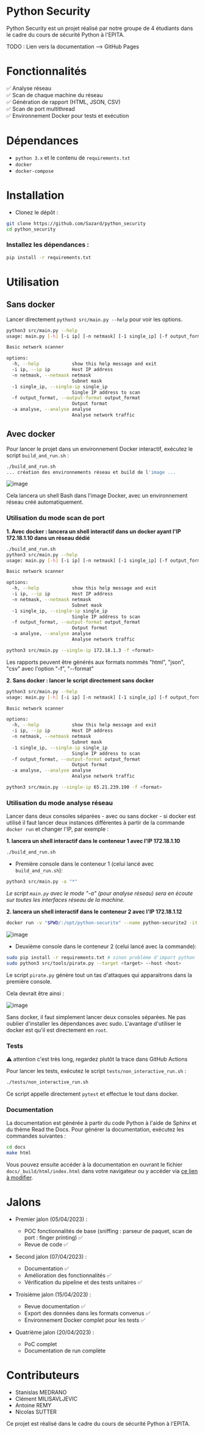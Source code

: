 # Python Security

Python Security est un projet réalisé par notre groupe de 4 étudiants dans le cadre du cours de sécurité Python à l'EPITA. 

TODO : Lien vers la documentation --> GitHub Pages

# Fonctionnalités

✅ Analyse réseau \
✅ Scan de chaque machine du réseau \
✅ Génération de rapport (HTML, JSON, CSV) \
✅ Scan de port multithread \
✅ Environnement Docker pour tests et exécution

# Dépendances
* `python 3.x` et le contenu de `requirements.txt`
* `docker`
* `docker-compose`

# Installation

* Clonez le dépôt :

```bash
git clone https://github.com/Sazard/python_security
cd python_security
```

### Installez les dépendances :

```bash
pip install -r requirements.txt
```

# Utilisation

## Sans docker

Lancer directement `python3 src/main.py --help` pour voir les options.

```bash
python3 src/main.py --help
usage: main.py [-h] [-i ip] [-n netmask] [-1 single_ip] [-f output_format] [-a analyse]

Basic network scanner

options:
  -h, --help            show this help message and exit
  -i ip, --ip ip        Host IP address
  -n netmask, --netmask netmask
                        Subnet mask
  -1 single_ip, --single-ip single_ip
                        Single IP address to scan
  -f output_format, --output-format output_format
                        Output format
  -a analyse, --analyse analyse
                        Analyse network traffic
```

## Avec docker
Pour lancer le projet dans un environnement Docker interactif, exécutez le script `build_and_run.sh` :

```bash
./build_and_run.sh
... création des environnements réseau et build de l'image ...
```

![image](https://user-images.githubusercontent.com/44167150/231593068-ff22d444-e301-40c4-a85f-6fee5a6416ba.png)


Cela lancera un shell Bash dans l'image Docker, avec un environnement réseau créé automatiquement.

### Utilisation du mode scan de port

**1. Avec docker : lancera un shell interactif dans un docker ayant l'IP 172.18.1.10 dans un réseau dédié**
```bash
./build_and_run.sh
python3 src/main.py --help
usage: main.py [-h] [-i ip] [-n netmask] [-1 single_ip] [-f output_format] [-a analyse]

Basic network scanner

options:
  -h, --help            show this help message and exit
  -i ip, --ip ip        Host IP address
  -n netmask, --netmask netmask
                        Subnet mask
  -1 single_ip, --single-ip single_ip
                        Single IP address to scan
  -f output_format, --output-format output_format
                        Output format
  -a analyse, --analyse analyse
                        Analyse network traffic

python3 src/main.py --single-ip 172.18.1.3 -f <format>
```

Les rapports peuvent être générés aux formats nommés "html", "json", "csv" avec l'option "-f", "--format"

**2. Sans docker : lancer le script directement sans docker**
```bash
python3 src/main.py --help
usage: main.py [-h] [-i ip] [-n netmask] [-1 single_ip] [-f output_format] [-a analyse]

Basic network scanner

options:
  -h, --help            show this help message and exit
  -i ip, --ip ip        Host IP address
  -n netmask, --netmask netmask
                        Subnet mask
  -1 single_ip, --single-ip single_ip
                        Single IP address to scan
  -f output_format, --output-format output_format
                        Output format
  -a analyse, --analyse analyse
                        Analyse network traffic

python3 src/main.py --single-ip 65.21.239.190 -f <format>
```

### Utilisation du mode analyse réseau

Lancer dans deux consoles séparées - avec ou sans docker - si docker est utilisé il faut lancer deux instances différentes à partir de la commande `docker run` et changer l'IP, par exemple : 

**1. lancera un shell interactif dans le conteneur 1 avec l'IP 172.18.1.10**
```bash
./build_and_run.sh 
```

* Première console dans le conteneur 1 (celui lancé avec `build_and_run.sh`):
```bash
python3 src/main.py -a "*"
```

*Le script `main.py` avec le mode "-a" (pour analyse réseau) sera en écoute sur toutes les interfaces réseau de la machine.*

**2. lancera un shell interactif dans le conteneur 2 avec l'IP 172.18.1.12**

```bash
docker run -v "$PWD/:/opt/python-securite" --name python-securite2 -it --ip 172.18.1.12 --network test_network python-securite:dev
```  

![image](https://user-images.githubusercontent.com/44167150/231593265-e3e2f653-5e1d-4204-8c98-a611827d7ede.png)

* Deuxième console dans le conteneur 2 (celui lancé avec la commande):
```bash
sudo pip install -r requirements.txt # sinon problème d'import python
sudo python3 src/tools/pirate.py --target <target> --host <host>
```

Le script `pirate.py` génère tout un tas d'attaques qui apparaitrons dans la première console.

Cela devrait être ainsi :

![image](https://user-images.githubusercontent.com/44167150/231594159-21b2b501-ca3a-4e21-847c-bcca6e5e2842.png)

Sans docker, il faut simplement lancer deux consoles séparées. Ne pas oublier d'installer les dépendances avec sudo.
L'avantage d'utiliser le docker est qu'il est directement en `root`.

### Tests 

⚠️ attention c'est très long, regardez plutôt la trace dans GitHub Actions

Pour lancer les tests, exécutez le script `tests/non_interactive_run.sh` :

```bash
./tests/non_interactive_run.sh
```

Ce script appelle directement `pytest` et effectue le tout dans docker.

### Documentation

La documentation est générée à partir du code Python à l'aide de Sphinx et du thème Read the Docs. Pour générer la documentation, exécutez les commandes suivantes :

```bash
cd docs
make html
```

Vous pouvez ensuite accéder à la documentation en ouvrant le fichier `docs/_build/html/index.html` dans votre navigateur ou y accéder via [ce lien à modifier](https://github.com).

# Jalons
- Premier jalon (05/04/2023) :
    - POC fonctionnalités de base (sniffing : parseur de paquet, scan de port : finger printing) ✅ 
    - Revue de code ✅ 

- Second jalon (07/04/2023) :
    - Documentation ✅ 
    - Amélioration des fonctionnalités ✅ 
    - Vérification du pipeline et des tests unitaires ✅ 

- Troisième jalon (15/04/2023) :
    - Revue documentation ✅ 
    - Export des données dans les formats convenus ✅ 
    - Environnement Docker complet pour les tests ✅ 

- Quatrième jalon (20/04/2023) :
    - PoC complet
    - Documentation de run complète

# Contributeurs

* Stanislas MEDRANO
* Clément MILISAVLJEVIC
* Antoine REMY
* Nicolas SUTTER

Ce projet est réalisé dans le cadre du cours de sécurité Python à l'EPITA.
